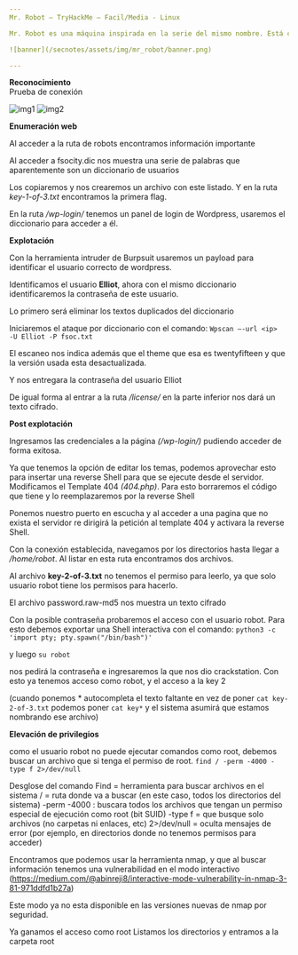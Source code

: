 ```yaml
---
Mr. Robot – TryHackMe – Facil/Media - Linux

Mr. Robot es una máquina inspirada en la serie del mismo nombre. Está clasificada como de dificultad fácil-media y es ideal para principiantes que quieren practicar técnicas de enumeración web, explotación de vulnerabilidades en WordPress y escalada de privilegios en Linux.

![banner](/secnotes/assets/img/mr_robot/banner.png)

---
```


**Reconocimiento**  
Prueba de conexión

 ![img1](/secnotes/assets/img/mr_robot/1.png)
 ![img2](/secnotes/assets/img/mr_robot/2.png)
 
**Enumeración web**
 
 
Al acceder a la ruta de robots encontramos información importante
 
Al acceder a fsocity.dic nos muestra una serie de palabras que aparentemente son un diccionario de usuarios
 
Los copiaremos y nos crearemos un archivo con este listado. Y en la ruta _key-1-of-3.txt_ encontramos la primera flag.
 
 

En la ruta _/wp-login/_ tenemos un panel de login de Wordpress, usaremos el diccionario para acceder a él.
 



**Explotación**

Con la herramienta intruder de Burpsuit usaremos un payload para identificar el usuario correcto de wordpress. 
 

Identificamos el usuario **Elliot**, ahora con el mismo diccionario identificaremos la contraseña de este usuario.



Lo primero será eliminar los textos duplicados del diccionario
 
Iniciaremos el ataque por diccionario con el comando:
`Wpscan –-url <ip>  -U Elliot -P fsoc.txt`
 
El escaneo nos indica además que el theme que esa es twentyfifteen y que la versión usada esta desactualizada.
 
Y nos entregara la contraseña del usuario Elliot 
 

De igual forma al entrar a la ruta _/license/_ en la parte inferior nos dará un texto cifrado.
 
 
**Post explotación**

Ingresamos las credenciales a la página _(/wp-login/)_ pudiendo acceder de forma exitosa.

 

 
Ya que tenemos la opción de editar los temas, podemos aprovechar esto para insertar una reverse Shell para que se ejecute desde el servidor.
Modificamos el Template 404 _(404.php)_. Para esto borraremos el código que tiene y lo reemplazaremos por la reverse Shell 
 
Ponemos nuestro puerto en escucha y al acceder a una pagina que no exista el servidor re dirigirá la petición al template 404 y activara la reverse Shell.
 
 
Con la conexión establecida, navegamos por los directorios hasta llegar a _/home/robot_. Al listar en esta ruta encontramos dos archivos.
 
Al archivo **key-2-of-3.txt** no tenemos el permiso para leerlo, ya que solo usuario robot tiene los permisos para hacerlo.
 
El archivo password.raw-md5 nos muestra un texto cifrado
 
 

Con la posible contraseña probaremos el acceso con el usuario robot. Para esto debemos exportar una Shell interactiva con el comando:
`python3 -c 'import pty; pty.spawn("/bin/bash")'`

y luego `su robot`

nos pedirá la contraseña e ingresaremos la que nos dio crackstation. 
Con esto ya tenemos acceso como robot, y el acceso a la key 2
 
 
(cuando ponemos * autocompleta el texto faltante en vez de poner `cat key-2-of-3.txt` podemos poner `cat key*`  y el sistema asumirá que estamos nombrando ese archivo)

**Elevación de privilegios**

como el usuario robot no puede ejecutar comandos como root, debemos buscar un archivo que si tenga el permiso de root.
`find / -perm -4000 -type f 2>/dev/null`

 

Desglose del comando
Find = herramienta para buscar archivos en el sistema
/ = ruta donde va a buscar (en este caso, todos los directorios del sistema)
-perm -4000 : buscara todos los archivos que tengan un permiso especial de ejecución como root (bit SUID)
-type f = que busque solo archivos (no carpetas ni enlaces, etc)
2>/dev/null = oculta mensajes de error (por ejemplo, en directorios donde no tenemos permisos para acceder)


Encontramos que podemos usar la herramienta nmap, y que al buscar información tenemos una vulnerabilidad en el modo interactivo 
(https://medium.com/@abinreji8/interactive-mode-vulnerability-in-nmap-3-81-971ddfd1b27a)
 

 
Este modo ya no esta disponible en las versiones nuevas de nmap por seguridad.

 
Ya ganamos el acceso como root
Listamos los directorios y entramos a la carpeta root 
 

 


